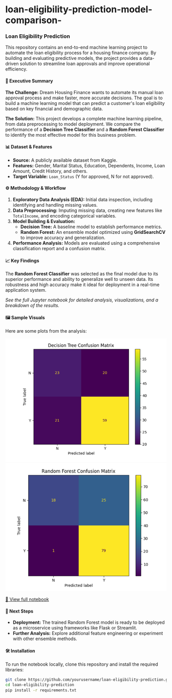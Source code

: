 
# loan-eligibility-prediction-model-comparison-
### **Loan Eligibility Prediction**

This repository contains an end-to-end machine learning project to automate the loan eligibility process for a housing finance company. By building and evaluating predictive models, the project provides a data-driven solution to streamline loan approvals and improve operational efficiency.

#### **🚀 Executive Summary**

**The Challenge:** Dream Housing Finance wants to automate its manual loan approval process and make faster, more accurate decisions. The goal is to build a machine learning model that can predict a customer's loan eligibility based on key financial and demographic data.

**The Solution:** This project develops a complete machine learning pipeline, from data preprocessing to model deployment. We compare the performance of a **Decision Tree Classifier** and a **Random Forest Classifier** to identify the most effective model for this business problem.

#### **📊 Dataset & Features**

* **Source:** A publicly available dataset from Kaggle.
* **Features:** Gender, Marital Status, Education, Dependents, Income, Loan Amount, Credit History, and others.
* **Target Variable:** `Loan_Status` (Y for approved, N for not approved).

#### **⚙️ Methodology & Workflow**

1.  **Exploratory Data Analysis (EDA):** Initial data inspection, including identifying and handling missing values.
2.  **Data Preprocessing:** Imputing missing data, creating new features like `TotalIncome`, and encoding categorical variables.
3.  **Model Building & Evaluation:**
    * **Decision Tree:** A baseline model to establish performance metrics.
    * **Random Forest:** An ensemble model optimized using **GridSearchCV** to improve accuracy and generalization.
4.  **Performance Analysis:** Models are evaluated using a comprehensive classification report and a confusion matrix.

#### **📈 Key Findings**

The **Random Forest Classifier** was selected as the final model due to its superior performance and ability to generalize well to unseen data. Its robustness and high accuracy make it ideal for deployment in a real-time application system.

*See the full Jupyter notebook for detailed analysis, visualizations, and a breakdown of the results.*

#### 🖼️ Sample Visuals
Here are some plots from the analysis:

![Decision Tree Confusion Matrix](images/decision_tree_confusion_matrix.png)  
![Random Forest Confusion Matrix](images/random_forest_confusion_Matrix.png)

[🔗 View full notebook](Loan_Eligibility_Prediction.ipynb)


#### **🚀 Next Steps**

* **Deployment:** The trained Random Forest model is ready to be deployed as a microservice using frameworks like Flask or Streamlit.
* **Further Analysis:** Explore additional feature engineering or experiment with other ensemble methods.

#### **🛠️ Installation**

To run the notebook locally, clone this repository and install the required libraries:

```bash
git clone https://github.com/yourusername/loan-eligibility-prediction.git
cd loan-eligibility-prediction
pip install -r requirements.txt

